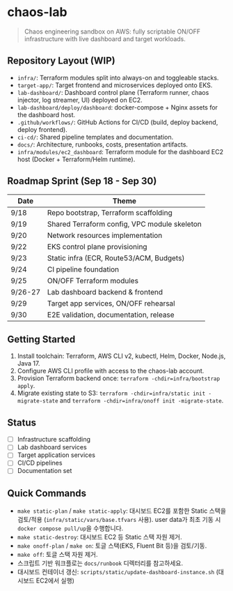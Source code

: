 # chaos-lab

> Chaos engineering sandbox on AWS: fully scriptable ON/OFF infrastructure with live dashboard and target workloads.

## Repository Layout (WIP)
- `infra/`: Terraform modules split into always-on and toggleable stacks.
- `target-app/`: Target frontend and microservices deployed onto EKS.
- `lab-dashboard/`: Dashboard control plane (Terraform runner, chaos injector, log streamer, UI) deployed on EC2.
- `lab-dashboard/deploy/dashboard`: docker-compose + Nginx assets for the dashboard host.
- `.github/workflows/`: GitHub Actions for CI/CD (build, deploy backend, deploy frontend).
- `ci-cd/`: Shared pipeline templates and documentation.
- `docs/`: Architecture, runbooks, costs, presentation artifacts.
- `infra/modules/ec2_dashboard`: Terraform module for the dashboard EC2 host (Docker + Terraform/Helm runtime).
## Roadmap Sprint (Sep 18 - Sep 30)
| Date | Theme |
| --- | --- |
| 9/18 | Repo bootstrap, Terraform scaffolding |
| 9/19 | Shared Terraform config, VPC module skeleton |
| 9/20 | Network resources implementation |
| 9/22 | EKS control plane provisioning |
| 9/23 | Static infra (ECR, Route53/ACM, Budgets) |
| 9/24 | CI pipeline foundation |
| 9/25 | ON/OFF Terraform modules |
| 9/26-27 | Lab dashboard backend & frontend |
| 9/29 | Target app services, ON/OFF rehearsal |
| 9/30 | E2E validation, documentation, release |

## Getting Started
1. Install toolchain: Terraform, AWS CLI v2, kubectl, Helm, Docker, Node.js, Java 17.
2. Configure AWS CLI profile with access to the chaos-lab account.
3. Provision Terraform backend once: `terraform -chdir=infra/bootstrap apply`.
4. Migrate existing state to S3: `terraform -chdir=infra/static init -migrate-state` and `terraform -chdir=infra/onoff init -migrate-state`.

## Status
- [ ] Infrastructure scaffolding
- [ ] Lab dashboard services
- [ ] Target application services
- [ ] CI/CD pipelines
- [ ] Documentation set

## Quick Commands
- `make static-plan` / `make static-apply`: 대시보드 EC2를 포함한 Static 스택을 검토/적용 (`infra/static/vars/base.tfvars` 사용). user data가 최초 기동 시 `docker compose pull/up`을 수행합니다.
- `make static-destroy`: 대시보드 EC2 등 Static 스택 자원 제거.
- `make onoff-plan` / `make on`: 토글 스택(EKS, Fluent Bit 등)을 검토/기동.
- `make off`: 토글 스택 자원 제거.
- 스크립트 기반 워크플로는 `docs/runbook` 디렉터리를 참고하세요.
- 대시보드 컨테이너 갱신: `scripts/static/update-dashboard-instance.sh` (대시보드 EC2에서 실행)
